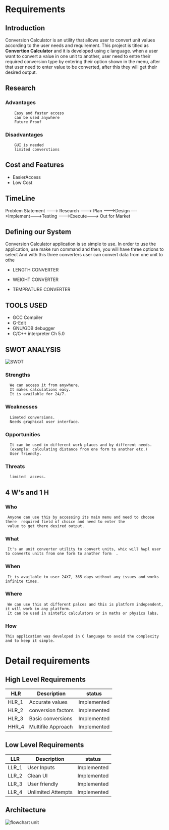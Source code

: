  # Requirements

 ## Introduction
Conversion Calculator is an utility that allows user to convert unit values according to the user needs and requirement. This project is titled as **Convertion Calculator** 
 and it is developed using c language.
 when a user want to convert a value in one unit to another, user need to entre their required conversion type by entering their option shown in the menu, after that user need to enter value  to be converted, after this they will get their desired output. 

 ## Research
   ###  Advantages
        Easy and faster access
        can be used anywhere
        Future Proof

   ###   Disadvantages
        GUI is needed
        limited converstions

 ## Cost and Features
 -   EasierAccess
 -   Low Cost

## TimeLine

Problem Statement ---> Research ---> Plan --->Design --->Implement--->Testing --->Execute---> Out for Market

## Defining our System

Conversion Calculator application is so simple to use. In order to use the application, use make run command and then, you will have three options to select
And with this three converters user can convert data from one unit to othe
* LENGTH CONVERTER

* WEIGHT CONVERTER

* TEMPRATURE CONVERTER

## TOOLS USED

* GCC Compiler
* G-Edit
* GNU/GDB debugger
* C/C++ interpreter Ch 5.0

## SWOT ANALYSIS

  ![SWOT](https://github.com/vinayvanka/M1_Unit_Converter_Util/blob/main/1_Requirements/SWOT.jpg)

   ### Strengths

      We can access it from anywhere.
      It makes calculations easy.
      It is available for 24/7.
  
   ### Weaknesses

      Limeted conversions.
      Needs graphical user interface.

   ### Opportunities

      It can be used in different work places and by different needs.
      (example: calculating distance from one form to another etc.) 
      User friendly.

   ### Threats

      limited  access.



 ## 4 W's and 1 H

   ### Who
     Anyone can use this by accessing its main menu and need to choose there  required field of choice and need to enter the 
     value to get there desired output.

   ### What
     It's an unit converter utility to convert units, whic will hwpl user to converts units from one form to another form  .

   ### When
     It is available to user 24X7, 365 days without any issues and works infinite times.

   ### Where
     We can use this at different palces and this is platform independent, it will work in any platform.
     It can be used in sintefic calculators or in maths or physics labs. 
   ### How
    This application was developed in C language to avoid the complexity and to keep it simple. 


# Detail requirements
## High Level Requirements
|HLR|     Description  |         status     |
|------|  --------------| ------------------|
|HLR_1|   Accurate values     | Implemented |
|HLR_2|   conversion factors |  Implemented |
|HLR_3|   Basic conversions  | Implemented  | 
|HHR_4 |  Multifile Approach | Implemented |

            
## Low Level Requirements
|LLR|     Description |  status     |
|------|  ------------| --------------- |
|LLR_1|   User Inputs | Implemented |
|LLR_2|   Clean UI         | Implemented |
|LLR_3|   User friendly    | Implemented |
|LLR_4 |  Unlimited Attempts | Implemented |

## Architecture
![flowchart unit](https://user-images.githubusercontent.com/94619066/160551728-945c753a-a227-4540-a9d4-1a02d90076b3.png)


